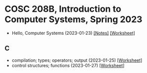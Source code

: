 # COSC 208B, Introduction to Computer Systems, Spring 2023

* Hello, Computer Systems (2023-01-23) [[Notes]](2023-01-23.notes.html) 
[[Worksheet]](2023-01-23.worksheet.html)

## C
* compilation; types; operators; output (2023-01-25) [[Worksheet]](2023-01-25.worksheet.html)
* control structures; functions (2023-01-27) [[Worksheet]](2023-01-27.worksheet.html)
